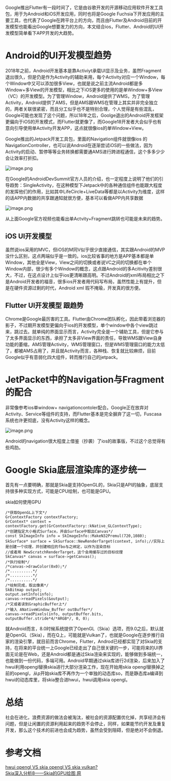 
Google推出Flutter有一段时间了，它是由谷歌开发的开源移动应用软件开发工具包，用于为Android和iOS开发应用，同时也将是Google Fuchsia下开发应用的主要工具，也代表了Google在跨平台上的方向，而且由Flutter及Android目前的开发模型也能看出Google想要发力的方向，本文结合ios，Flutter、Android的UI开发模型简单看下APP开发的大趋势。

# Android的UI开发模型趋势

2018年之前，Android开发基本是靠Activiyt承载UI显示及业务，虽然Fragment退出很久，但是仍是作为Activity的辅助来用，每个Activity对应一个Window，每个Window中又可以添加很多View，也就是说之前主流Android都是多Window+多View的开发模型，相比之下iOS更多的使用的是单Window+多View（VC）的开发模型。为了管理Window，Android提供了WMS，为了管理Activity，Android提供了AMS，但是AMS跟WMS在管理上其实并非完全独立的，两者关联很紧密，而且分工似乎也不是特别合理，个人觉得是有些混乱，Google可能也发现了这个问题，所以18年之后，Goolge退出的Android开发框架更偏向于iOS的开发模式，而Flutter就更像了，而Google18开发者大会似乎也有意向引导使用单Activity开发APP，这点就很像ios的单Window+View。

Google推出的Jetpack开发工具包，里面的Navigation组件就很像ios 的NavigationController，也可以说Android在逐渐尝试iOS的一些做法，因为Activity的启动、暂停等等业务转换都需要通AMS进行跨进程通信，这个多多少少会让效率打折扣。

![image.png](https://upload-images.jianshu.io/upload_images/1460468-e03bc1f8bee978d7.png?imageMogr2/auto-orient/strip%7CimageView2/2/w/1240)

在Google的AndroidDevSummit官方人员的介绍，也一定程度上说明了他们的引导趋势：SingleActivity，在这种模型下Jetpack中的各种通信组件也能跟大程度的发挥他们的作用，比如其中LifeCircle+LiveData等都是以Activity为维度，这样的话APP内数据的共享跟通知就很方便，基本可以看做APP内共享数据

![image.png](https://upload-images.jianshu.io/upload_images/1460468-bbaaeda9dc15a8f7.png?imageMogr2/auto-orient/strip%7CimageView2/2/w/1240)

从上面Google官方视频也能看出单Actvity+Fragment跳转也可能是未来的趋势。

## iOS UI开发模型 

虽然说ios采用的MVC，但iOS的M同V似乎很少直接通信，其实跟Android的MVP没什么区别，这点两端似乎是一致的。ios比较省事的地方是APP基本都是单Window，其他全是View，View之间的切换或者说VC之间的切换都在单个Window内部，很少有多个Window的概念，这点跟Android的多Acitivity差别很大，不过，在这点设计上似乎ios更清晰跟高明。不过Android的xml布局相比之下是Android开发者的福音，很多ios开发者用代码写布局，虽然性能上有提升，但是在硬件资源过剩的时代，Android xml 瑕不掩瑜，开发真的很方便。
 
 
## Flutter UI开发模型 跟趋势

Chrome是Google最厉害的工具。Flutter由Chrome团队孵化，因此带着浏览器的影子，不过期开发模型更偏向于ios的开发模型，单个window中各个view跳过来，跳过去。就单纯的界面显示而言，Activity完全是一个辅助工具，但是它参与了太多界面显示的东西，承担了太多非View界面的责任，导致WMS跟View自身功能的萎缩，AMS管理Activity，WMS管理窗口，但是WMS管理窗口的能力太低了，都被AMS占用了，并且就Activity而言，各种栈、恢复就比较麻烦，目前Google似乎有意弱化四大组件，转而推行自己的jetpack。
  
# JetPacket中的Navigation与Fragment的配合

非常像参考ios单window+ navigationcontoler配合。Google正在放弃对Activity、Service等组件的支持，而Flutter基本是完全摒弃了这一切，Fuscasa系统也许更彻底，没有Activity这样的概念。

![image.png](https://upload-images.jianshu.io/upload_images/1460468-16c559bae4417725.png?imageMogr2/auto-orient/strip%7CimageView2/2/w/1240)

Android的navigation很大程度上借鉴（抄袭）了ios的故事版，不过这个总觉得有些鸡肋。

# Google Skia底层渲染库的逐步统一 

首先有一点要明确，那就是Skia是支持OpenGL的，Skia只是API的抽象，底层支持很多种实现方式，可能是CPU绘制，也可能是GPU。

skia如何使用GPU

	/*获取OpenGL上下文*/
	GrContextFactory contextFactory;
	GrContext* context = contextFactory.get(GrContextFactory::kNative_GLContextType);
	/*创建指定大小格式Surface，并由Surface中取出Canvas*/
	const SkImageInfo info = SkImageInfo::MakeN32Premul(720,1080);
	SkSurface* surface = SkSurface::NewRenderTarget(context, info);//实际上是创建一个纹理，并创建相应的fbo与之绑定，以作为渲染目标
	//或者用 NewScratchRenderTarget，这个会用缓存过的目标纹理
	SkCanvas* canvas = surface->getCanvas();
	/*执行绘制*/
	/*canvas->drawColor(0x0);*/
	/*..........*/
	/*..........*/
	/*..........*/
	/*绘制完成，取出像素*/
	SkBitmap output;
	output.setInfo(info);
	canvas->readPixels(&output);
	/*又或者读到GraphicBuffer上*/
	/*输入 ANativeWindow_Buffer outBuffer*/
	canvas->readPixels(info, outputBuffer.bits, outputBuffer.stride*4/*ARGB*/, 0, 0);
	
就Android而言，8.0时候系统提供了OpenGL（Skia）选项，而9.0之后，默认就是OpenGL（Skia），而在Q上，可能就是Vulkan了，也就是Google在逐步推行自家的渲染引擎，就目前而言Chrome，Flutter，Androd已经都实现了对Skia的支持，在将来的平台统一上Google已经走出了自己很关键的一步，可能将来的UI界面无论是在Web，还是Android都是通过Skia渲染来实现的，能够做到多端统一，也能做到一份代码，多端可用。Android早期通过skia库进行2d渲染，后来加入了hwui利用opengl替换skia进行大部分渲染工作，现在开始用skia opengl替换掉之前的opengl，从p开始skia库不再作为一个单独的动态库so，而是静态库a编译到hwui的动态库里，将skia整合进hwui，hwui调用skia opengl。

# 总结

社会在进化，浪费资源的做法会被淘汰，被社会的资源配置优化掉，共享经济会有问题，但是让闲置的资源利用起来的趋势不会停止，同样，如果能节约开发及重复开发，那么这个技术的前进也会成为趋势，虽然会受到阻碍，但是绝对不会倒退。

# 参考文档

[hwui opengl VS skia opengl VS skia vulkan?](https://segmentfault.com/a/1190000017099186)     
[Skia深入分析8——Skia的GPU绘图 原](https://my.oschina.net/jxt1234and2010/blog/517729)